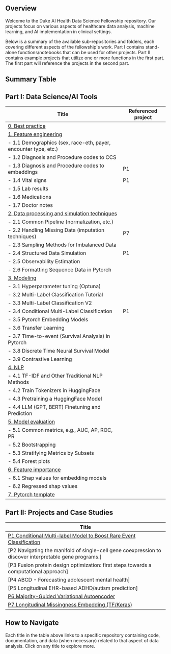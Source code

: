 ## Overview

Welcome to the Duke AI Health Data Science Fellowship repository. Our projects focus on various aspects of healthcare data analysis, machine learning, and AI implementation in clinical settings.

Below is a summary of the available sub-repositories and folders, each covering different aspects of the fellowship's work. Part I contains stand-alone functions/notebooks that can be used for other projects. Part II contains example projects that utilize one or more functions in the first part. The first part will reference the projects in the second part.

## Summary Table


## Part I: Data Science/AI Tools

| Title                                                         | Referenced project |
|---------------------------------------------------------------|--------------------|
| [0. Best practice](https://github.com/duke-aihealth-ds-fellowship/0-best-practice) |
| [1. Feature engineering](https://github.com/duke-aihealth-ds-fellowship/1-feature-engineering) |	|
| - 1.1 Demographics (sex, race-eth, payer, encounter type, etc.) |	|
| - 1.2 Diagnosis and Procedure codes to CCS |	|
| - 1.3 Diagnosis and Procedure codes to embeddings | P1 |
| - 1.4 Vital signs | P1 |
| - 1.5 Lab results |	|
| - 1.6 Medications |	|
| - 1.7 Doctor notes |	|
| [2. Data processing and simulation techniques](https://github.com/duke-aihealth-ds-fellowship/2-data-processing) |	|
| - 2.1 Common Pipeline (normalization, etc.) |	|
| - 2.2 Handling Missing Data (imputation techniques) | P7 |
| - 2.3 Sampling Methods for Imbalanced Data |
| - 2.4 Structured Data Simulation | P1 |
| - 2.5 Observability Estimation |	|
| - 2.6 Formatting Sequence Data in Pytorch |	|
| [3. Modeling](https://github.com/duke-aihealth-ds-fellowship/3-modeling) |	|
| - 3.1 Hyperparameter tuning (Optuna) |	|
| - 3.2 Multi-Label Classification Tutorial |	|
| - 3.3 Multi-Label Classification V2|	|
| - 3.4 Conditional Multi-Label Classification | P1 |
| - 3.5 Pytorch Embedding Models |	|
| - 3.6 Transfer Learning |	|
| - 3.7 Time-to-event (Survival Analysis) in Pytorch |	|
| - 3.8 Discrete Time Neural Survival Model |	|
| - 3.9 Contrastive Learning |	|
| [4. NLP](https://github.com/duke-aihealth-ds-fellowship/4-nlp) |	|
| - 4.1 TF-IDF and Other Traditional NLP Methods |	|
| - 4.2 Train Tokenizers in HuggingFace |	|
| - 4.3 Pretraining a HuggingFace Model |	|
| - 4.4 LLM (GPT, BERT) Finetuning and Prediction |	|
| [5. Model evaluation](https://github.com/duke-aihealth-ds-fellowship/5-model-evaluation) |	|
| - 5.1 Common metrics, e.g., AUC, AP, ROC, PR |	|
| - 5.2 Bootstrapping |	|
| - 5.3 Stratifying Metrics by Subsets |	|
| - 5.4 Forest plots |	|
| [6. Feature importance](https://github.com/duke-aihealth-ds-fellowship/6-feature-importance) |	|
| - 6.1 Shap values for embedding models |	|
| - 6.2 Regressed shap values |	|
| [7. Pytorch template](https://github.com/duke-aihealth-ds-fellowship/pytorch-template) |	|

## Part II: Projects and Case Studies

| Title                                                                                     |
|-------------------------------------------------------------------------------------------|
| [P1 Conditional Multi-label Model to Boost Rare Event Classification](https://github.com/duke-aihealth-ds-fellowship/conditional-multilabel-model) |
| [P2 Navigating the manifold of single-cell gene coexpression to discover interpretable gene programs.] | <(https://github.com/duke-aihealth-ds-fellowship/navigating-single-cell-gene-coexpression)>
| [P3 Fusion protein design optimization: first steps towards a computational approach] | <(https://github.com/duke-aihealth-ds-fellowship/fusion-protein-design-optimization)>
| [P4 ABCD - Forecasting adolescent mental health] | <(https://github.com/duke-aihealth-ds-fellowship/abcd-forecasting-adolescent-mental-health)>
| [P5 Longitudinal EHR-based ADHD/autism prediction] | <(https://github.com/duke-aihealth-ds-fellowship/longitudinal-ehr-based-adhd-autism-prediction)>
| [P6 Majority-Guided Variational Autoencoder](https://github.com/duke-aihealth-ds-fellowship/majority-guided-vae) |
| [P7 Longitudinal Missingness Embedding (TF/Keras)](https://github.com/duke-aihealth-ds-fellowship/longitudinal-missingness-embedding) |



## How to Navigate

Each title in the table above links to a specific repository containing code, documentation, and data (when necessary) related to that aspect of data analysis. Click on any title to explore more.
